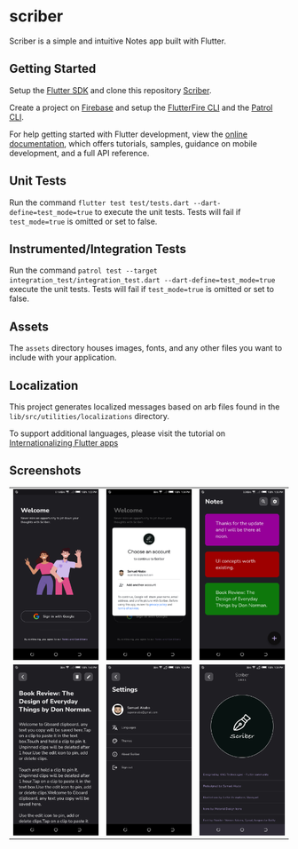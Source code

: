 # scriber

Scriber is a simple and intuitive Notes app built with Flutter.

## Getting Started

Setup the [Flutter SDK](https://docs.flutter.dev/get-started/install) 
and clone this repository [Scriber](https://github.com/superakabo/scriber.git).

Create a project on [Firebase](console.firebase.google.com/) and setup the
[FlutterFire CLI](https://pub.dev/packages/flutterfire_cli) and the
[Patrol CLI](https://pub.dev/packages/patrol_cli).

For help getting started with Flutter development, view the
[online documentation](https://flutter.dev/docs), which offers tutorials,
samples, guidance on mobile development, and a full API reference.

## Unit Tests

Run the command `flutter test test/tests.dart --dart-define=test_mode=true` 
to execute the unit tests. Tests will fail if `test_mode=true`
is omitted or set to false.

## Instrumented/Integration Tests

Run the command `patrol test --target integration_test/integration_test.dart --dart-define=test_mode=true`
execute the unit tests. Tests will fail if `test_mode=true` is omitted or set to false.

## Assets

The `assets` directory houses images, fonts, and any other files you want to
include with your application.

## Localization

This project generates localized messages based on arb files found in
the `lib/src/utilities/localizations` directory.

To support additional languages, please visit the tutorial on
[Internationalizing Flutter
apps](https://flutter.dev/docs/development/accessibility-and-localization/internationalization)

## Screenshots

<table>
  <tr>
    <td>
      <img src="screenshots/Screenshot_20230708-132218.png" alt="Welcome">
    </td>
    <td>
      <img src="screenshots/Screenshot_20230708-133421.png" alt="Google Login">
    </td>
    <td>
      <img src="screenshots/Screenshot_20230708-133545.png" alt="All Notes">
    </td>
  </tr>
  <tr>
    <td>
      <img src="screenshots/Screenshot_20230708-134049.png" alt="Notes Details">
    </td>
    <td>
      <img src="screenshots/Screenshot_20230708-133818.png" alt="Settings">
    </td>
    <td>
      <img src="screenshots/Screenshot_20230708-133940.png" alt="About Scriber">
    </td>
  </tr>
</table>